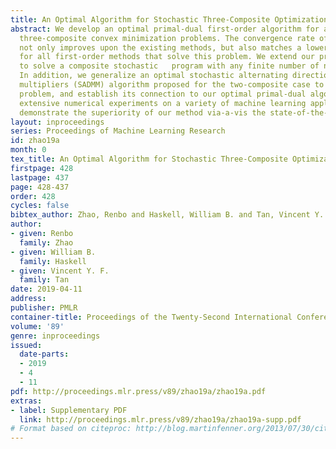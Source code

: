 ```yaml
---
title: An Optimal Algorithm for Stochastic Three-Composite Optimization
abstract: We develop an optimal primal-dual first-order algorithm for a class of stochastic
  three-composite convex minimization problems. The convergence rate of our method
  not only improves upon the existing methods, but also matches a lower bound derived
  for all first-order methods that solve this problem. We extend our proposed algorithm
  to solve a composite stochastic   program with any finite number of nonsmooth functions.
  In addition, we generalize an optimal stochastic alternating direction method of
  multipliers (SADMM) algorithm proposed for the two-composite case to solve this
  problem, and establish its connection to our optimal primal-dual algorithm. We perform
  extensive numerical experiments on a variety of machine learning applications to
  demonstrate the superiority of our method via-a-vis the state-of-the-art.
layout: inproceedings
series: Proceedings of Machine Learning Research
id: zhao19a
month: 0
tex_title: An Optimal Algorithm for Stochastic Three-Composite Optimization
firstpage: 428
lastpage: 437
page: 428-437
order: 428
cycles: false
bibtex_author: Zhao, Renbo and Haskell, William B. and Tan, Vincent Y. F.
author:
- given: Renbo
  family: Zhao
- given: William B.
  family: Haskell
- given: Vincent Y. F.
  family: Tan
date: 2019-04-11
address: 
publisher: PMLR
container-title: Proceedings of the Twenty-Second International Conference on Artificial Intelligence and Statistics
volume: '89'
genre: inproceedings
issued:
  date-parts:
  - 2019
  - 4
  - 11
pdf: http://proceedings.mlr.press/v89/zhao19a/zhao19a.pdf
extras:
- label: Supplementary PDF
  link: http://proceedings.mlr.press/v89/zhao19a/zhao19a-supp.pdf
# Format based on citeproc: http://blog.martinfenner.org/2013/07/30/citeproc-yaml-for-bibliographies/
---
```

